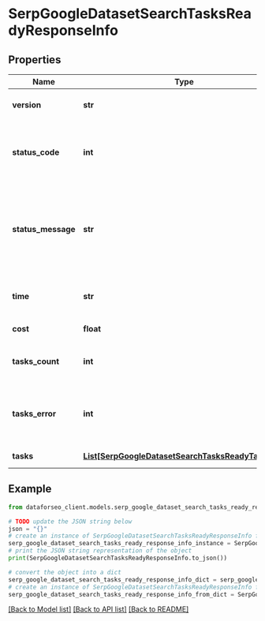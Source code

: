 # SerpGoogleDatasetSearchTasksReadyResponseInfo


## Properties

Name | Type | Description | Notes
------------ | ------------- | ------------- | -------------
**version** | **str** | the current version of the API | [optional] 
**status_code** | **int** | general status code you can find the full list of the response codes here | [optional] 
**status_message** | **str** | general informational message you can find the full list of general informational messages here | [optional] 
**time** | **str** | total execution time, seconds | [optional] 
**cost** | **float** | total tasks cost, USD | [optional] 
**tasks_count** | **int** | the number of tasks in the tasks array | [optional] 
**tasks_error** | **int** | the number of tasks in the tasks array returned with an error | [optional] 
**tasks** | [**List[SerpGoogleDatasetSearchTasksReadyTaskInfo]**](SerpGoogleDatasetSearchTasksReadyTaskInfo.md) | array of tasks | [optional] 

## Example

```python
from dataforseo_client.models.serp_google_dataset_search_tasks_ready_response_info import SerpGoogleDatasetSearchTasksReadyResponseInfo

# TODO update the JSON string below
json = "{}"
# create an instance of SerpGoogleDatasetSearchTasksReadyResponseInfo from a JSON string
serp_google_dataset_search_tasks_ready_response_info_instance = SerpGoogleDatasetSearchTasksReadyResponseInfo.from_json(json)
# print the JSON string representation of the object
print(SerpGoogleDatasetSearchTasksReadyResponseInfo.to_json())

# convert the object into a dict
serp_google_dataset_search_tasks_ready_response_info_dict = serp_google_dataset_search_tasks_ready_response_info_instance.to_dict()
# create an instance of SerpGoogleDatasetSearchTasksReadyResponseInfo from a dict
serp_google_dataset_search_tasks_ready_response_info_from_dict = SerpGoogleDatasetSearchTasksReadyResponseInfo.from_dict(serp_google_dataset_search_tasks_ready_response_info_dict)
```
[[Back to Model list]](../README.md#documentation-for-models) [[Back to API list]](../README.md#documentation-for-api-endpoints) [[Back to README]](../README.md)


